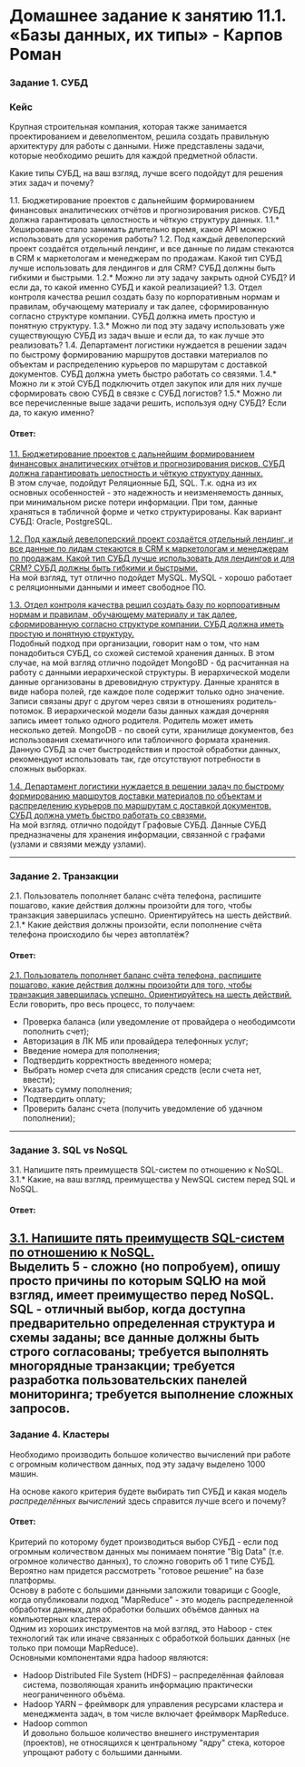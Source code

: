 # Домашнее задание к занятию 11.1. «Базы данных, их типы» - Карпов Роман

### Задание 1. СУБД

### Кейс
Крупная строительная компания, которая также занимается проектированием и девелопментом, решила создать 
правильную архитектуру для работы с данными. Ниже представлены задачи, которые необходимо решить для
каждой предметной области. 

Какие типы СУБД, на ваш взгляд, лучше всего подойдут для решения этих задач и почему? 
 
1.1. Бюджетирование проектов с дальнейшим формированием финансовых аналитических отчётов и прогнозирования рисков.
СУБД должна гарантировать целостность и чёткую структуру данных.
1.1.* Хеширование стало занимать длительно время, какое API можно использовать для ускорения работы? 
1.2. Под каждый девелоперский проект создаётся отдельный лендинг, и все данные по лидам стекаются в CRM к 
маркетологам и менеджерам по продажам. Какой тип СУБД лучше использовать для лендингов и для CRM? 
СУБД должны быть гибкими и быстрыми.
1.2.* Можно ли эту задачу закрыть одной СУБД? И если да, то какой именно СУБД и какой реализацией?
1.3. Отдел контроля качества решил создать базу по корпоративным нормам и правилам, обучающему материалу 
и так далее, сформированную согласно структуре компании. СУБД должна иметь простую и понятную структуру.
1.3.* Можно ли под эту задачу использовать уже существующую СУБД из задач выше и если да, то как лучше это 
реализовать?
1.4. Департамент логистики нуждается в решении задач по быстрому формированию маршрутов доставки материалов 
по объектам и распределению курьеров по маршрутам с доставкой документов. СУБД должна уметь быстро работать
со связями.
1.4.* Можно ли к этой СУБД подключить отдел закупок или для них лучше сформировать свою СУБД в связке с СУБД 
логистов?
1.5.* Можно ли все перечисленные выше задачи решить, используя одну СУБД? Если да, то какую именно?

#### Ответ:  
<ins>1.1. Бюджетирование проектов с дальнейшим формированием финансовых аналитических отчётов и прогнозирования рисков. СУБД должна гарантировать целостность и чёткую структуру данных.</ins>  
    В этом случае, подойдут Реляционные БД, SQL. Т.к. одна из их основных особенностей - это надежность и неизменяемость данных, при минимальном риске потери информации. При том, данные храняться в табличной форме и четко структурированы. Как вариант СУБД: Oracle, PostgreSQL. 
   

<ins>1.2. Под каждый девелоперский проект создаётся отдельный лендинг, и все данные по лидам стекаются в CRM к маркетологам и менеджерам по продажам. Какой тип СУБД лучше использовать для лендингов и для CRM? СУБД должны быть гибкими и быстрыми.</ins>   
     На мой взгляд, тут отлично подойдет MySQL. MySQL - хорошо работает с реляционными данными и имеет свободное ПО. 


<ins>1.3. Отдел контроля качества решил создать базу по корпоративным нормам и правилам, обучающему материалу и так далее, сформированную согласно структуре компании. СУБД должна иметь простую и понятную структуру.</ins>   
    Подобный подход при организации, говорит нам о том, что нам понадобиться СУБД, со схожей системой хранения данных. В этом случае, на мой взгляд отлично подойдет 
MongoBD - бд расчитанная на работу с данными иерархической структуры. В иерархической модели данные организованы в древовидную структуру. Данные хранятся в виде набора полей, где каждое поле содержит только одно значение. Записи связаны друг с другом через связи в отношениях родитель-потомок. В иерархической модели базы данных каждая дочерняя запись имеет только одного родителя. Родитель может иметь несколько детей.
MongoDB - по своей сути, хранилище документов, без использования схематичного или таблоичного формата хранения. Данную СУБД за счет быстродействия и простой обработки данных, рекомендуют использовать так, где отсутствуют потребности в сложных выборках. 


<ins>1.4. Департамент логистики нуждается в решении задач по быстрому формированию маршрутов доставки материалов по объектам и распределению курьеров по маршрутам с доставкой документов. СУБД должна уметь быстро работать со связями.</ins>     
На мой взгляд. отлично подойдут Графовые СУБД. Данные СУБД предназначены для хранения информации, связанной с графами (узлами и связями между узлами). 

---

### Задание 2. Транзакции

2.1. Пользователь пополняет баланс счёта телефона, распишите пошагово, какие действия должны произойти для того, чтобы транзакция завершилась успешно. Ориентируйтесь на шесть действий.
2.1.* Какие действия должны произойти, если пополнение счёта телефона происходило бы через автоплатёж?

#### Ответ:  
<ins>2.1. Пользователь пополняет баланс счёта телефона, распишите пошагово, какие действия должны произойти для того, чтобы транзакция завершилась успешно. Ориентируйтесь на шесть действий.</ins>     
 Если говорить, про весь процесс, то получаем: 
 - Проверка баланса (или уведомление от провайдера о неободимсоти пополнить счет);  
 - Авторизация в ЛК МБ или провайдера телефонных услуг;  
 - Введение номера для пополнения;  
 - Подтвердить корректность введенного номера;
 - Выбрать номер счета для списания средств (если счета нет, ввести);
 - Указать сумму пополнения;
 - Подтвердить оплату;
 - Проверить баланс счета (получить уведомление об удачном пополнении);  
---

### Задание 3. SQL vs NoSQL

3.1. Напишите пять преимуществ SQL-систем по отношению к NoSQL. 
3.1.* Какие, на ваш взгляд, преимущества у NewSQL систем перед SQL и NoSQL.

#### Ответ:  
<ins>3.1. Напишите пять преимуществ SQL-систем по отношению к NoSQL.</ins>     
Выделить 5 - сложно (но попробуем), опишу просто причины по которым SQLЮ на мой взгляд, имеет преимущество перед NoSQL. SQL - отличный выбор, когда доступна предварительно определенная структура и схемы заданы; все данные должны быть строго согласованы; требуется выполнять многорядные транзакции; требуется разработка пользовательских панелей мониторинга; требуется выполнение сложных запросов.  
---

### Задание 4. Кластеры

Необходимо производить большое количество вычислений при работе с огромным количеством данных, под эту задачу 
выделено 1000 машин. 

На основе какого критерия будете выбирать тип СУБД и какая модель *распределённых вычислений* 
здесь справится лучше всего и почему?


#### Ответ:  
Критерий по которому будет производиться выбор СУБД - если под огромным количеством данных мы понимаем понятие "Big Data" (т.е. огромное количество данных), то сложно говорить об 1 типе СУБД. Вероятно нам придется рассмотреть "готовое решение" на базе платформы.   
Основу в работе с большими данными заложили товарищи с Google, когда опубликовали подход "MapReduce" - это модель распределенной обработки данных, для обработки больших объёмов данных на компьютерных кластерах.   
Одним из хороших инструментов на мой взгляд, это Haboop - стек технологий так или иначе связанных с обработкой больших данных (не только при помощи MapReduce).  
Основными компонентами ядра hadoop являются:   
- Hadoop Distributed File System (HDFS) – распределённая файловая система, позволяющая хранить информацию практически неограниченного объёма.  
- Hadoop YARN – фреймворк для управления ресурсами кластера и менеджмента задач, в том числе включает фреймворк MapReduce.  
- Hadoop common  
И довольно большое количество внешнего инструментария (проектов), не относящихся к центральному "ядру" стека, которое упрощают работу с большими данными. 
